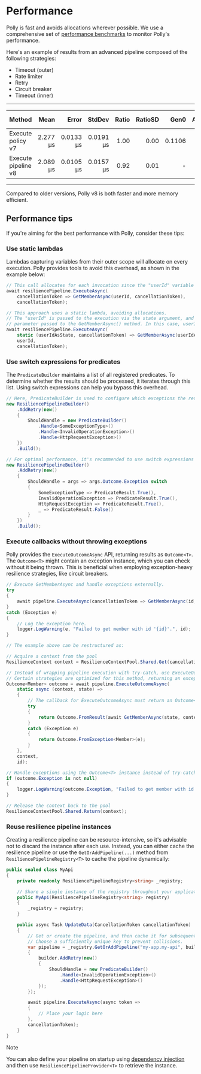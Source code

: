 # Performance

Polly is fast and avoids allocations wherever possible. We use a comprehensive set of [performance benchmarks](https://github.com/App-vNext/Polly/tree/main/bench/Polly.Core.Benchmarks) to monitor Polly's performance.

Here's an example of results from an advanced pipeline composed of the following strategies:

- Timeout (outer)
- Rate limiter
- Retry
- Circuit breaker
- Timeout (inner)

---

| Method              |     Mean |     Error |    StdDev | Ratio | RatioSD |   Gen0 | Allocated | Alloc Ratio |
| ------------------- | -------: | --------: | --------: | ----: | ------: | -----: | --------: | ----------: |
| Execute policy v7   | 2.277 μs | 0.0133 μs | 0.0191 μs |  1.00 |    0.00 | 0.1106 |    2824 B |        1.00 |
| Execute pipeline v8 | 2.089 μs | 0.0105 μs | 0.0157 μs |  0.92 |    0.01 |      - |      40 B |        0.01 |

---

Compared to older versions, Polly v8 is both faster and more memory efficient.

## Performance tips

If you're aiming for the best performance with Polly, consider these tips:

### Use static lambdas

Lambdas capturing variables from their outer scope will allocate on every execution. Polly provides tools to avoid this overhead, as shown in the example below:

<!-- snippet: perf-lambdas -->
```cs
// This call allocates for each invocation since the "userId" variable is captured from the outer scope.
await resiliencePipeline.ExecuteAsync(
    cancellationToken => GetMemberAsync(userId, cancellationToken),
    cancellationToken);

// This approach uses a static lambda, avoiding allocations.
// The "userId" is passed to the execution via the state argument, and the lambda consumes it as the first
// parameter passed to the GetMemberAsync() method. In this case, userIdAsState and userId are the same value.
await resiliencePipeline.ExecuteAsync(
    static (userIdAsState, cancellationToken) => GetMemberAsync(userIdAsState, cancellationToken),
    userId,
    cancellationToken);
```
<!-- endSnippet -->

### Use switch expressions for predicates

The `PredicateBuilder` maintains a list of all registered predicates. To determine whether the results should be processed, it iterates through this list. Using switch expressions can help you bypass this overhead.

<!-- snippet: perf-switch-expressions -->
```cs
// Here, PredicateBuilder is used to configure which exceptions the retry strategy should handle.
new ResiliencePipelineBuilder()
    .AddRetry(new()
    {
        ShouldHandle = new PredicateBuilder()
            .Handle<SomeExceptionType>()
            .Handle<InvalidOperationException>()
            .Handle<HttpRequestException>()
    })
    .Build();

// For optimal performance, it's recommended to use switch expressions instead of PredicateBuilder.
new ResiliencePipelineBuilder()
    .AddRetry(new()
    {
        ShouldHandle = args => args.Outcome.Exception switch
        {
            SomeExceptionType => PredicateResult.True(),
            InvalidOperationException => PredicateResult.True(),
            HttpRequestException => PredicateResult.True(),
            _ => PredicateResult.False()
        }
    })
    .Build();
```
<!-- endSnippet -->

### Execute callbacks without throwing exceptions

Polly provides the `ExecuteOutcomeAsync` API, returning results as `Outcome<T>`. The `Outcome<T>` might contain an exception instance, which you can check without it being thrown. This is beneficial when employing exception-heavy resilience strategies, like circuit breakers.

<!-- snippet: perf-execute-outcome -->
```cs
// Execute GetMemberAsync and handle exceptions externally.
try
{
    await pipeline.ExecuteAsync(cancellationToken => GetMemberAsync(id, cancellationToken), cancellationToken);
}
catch (Exception e)
{
    // Log the exception here.
    logger.LogWarning(e, "Failed to get member with id '{id}'.", id);
}

// The example above can be restructured as:

// Acquire a context from the pool
ResilienceContext context = ResilienceContextPool.Shared.Get(cancellationToken);

// Instead of wrapping pipeline execution with try-catch, use ExecuteOutcomeAsync(...).
// Certain strategies are optimized for this method, returning an exception instance without actually throwing it.
Outcome<Member> outcome = await pipeline.ExecuteOutcomeAsync(
    static async (context, state) =>
    {
        // The callback for ExecuteOutcomeAsync must return an Outcome<T> instance. Hence, some wrapping is needed.
        try
        {
            return Outcome.FromResult(await GetMemberAsync(state, context.CancellationToken));
        }
        catch (Exception e)
        {
            return Outcome.FromException<Member>(e);
        }
    },
    context,
    id);

// Handle exceptions using the Outcome<T> instance instead of try-catch.
if (outcome.Exception is not null)
{
    logger.LogWarning(outcome.Exception, "Failed to get member with id '{id}'.", id);
}

// Release the context back to the pool
ResilienceContextPool.Shared.Return(context);
```
<!-- endSnippet -->

### Reuse resilience pipeline instances

Creating a resilience pipeline can be resource-intensive, so it's advisable not to discard the instance after each use. Instead, you can either cache the resilience pipeline or use the `GetOrAddPipeline(...)` method from `ResiliencePipelineRegistry<T>` to cache the pipeline dynamically:

<!-- snippet: perf-reuse-pipelines -->
```cs
public sealed class MyApi
{
    private readonly ResiliencePipelineRegistry<string> _registry;

    // Share a single instance of the registry throughout your application.
    public MyApi(ResiliencePipelineRegistry<string> registry)
    {
        _registry = registry;
    }

    public async Task UpdateData(CancellationToken cancellationToken)
    {
        // Get or create the pipeline, and then cache it for subsequent use.
        // Choose a sufficiently unique key to prevent collisions.
        var pipeline = _registry.GetOrAddPipeline("my-app.my-api", builder =>
        {
            builder.AddRetry(new()
            {
                ShouldHandle = new PredicateBuilder()
                    .Handle<InvalidOperationException>()
                    .Handle<HttpRequestException>()
            });
        });

        await pipeline.ExecuteAsync(async token =>
        {
            // Place your logic here
        },
        cancellationToken);
    }
}
```
<!-- endSnippet -->

> [!NOTE]
> You can also define your pipeline on startup using [dependency injection](dependency-injection.md#usage) and then use `ResiliencePipelineProvider<T>` to retrieve the instance.
